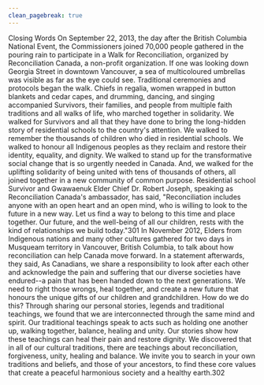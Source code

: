 ```yaml
---
clean_pagebreak: true
---
```


Closing Words
On September 22, 2013, the day after the British Columbia National Event, the Commissioners joined 70,000 people gathered in the pouring rain to participate in a Walk for Reconciliation, organized by Reconciliation Canada, a non-profit organization. If one was looking down Georgia Street in downtown Vancouver, a sea of multicoloured umbrellas was visible as far as the eye could see. Traditional ceremonies and protocols began the walk. Chiefs in regalia, women wrapped in button blankets and cedar capes, and drumming, dancing, and singing accompanied Survivors, their families, and people from multiple faith traditions and all walks of life, who marched together in solidarity. We walked for Survivors and all that they have done to bring the long-hidden story of residential schools to the country's attention. We walked to remember the thousands of children who died in residential schools. We walked to honour all Indigenous peoples as they reclaim and restore their identity, equality, and dignity. We walked to stand up for the transformative social change that is so urgently needed in Canada. And, we walked for the uplifting solidarity of being united with tens of thousands of others, all joined together in a new community of common purpose. Residential school Survivor and Gwawaenuk Elder Chief Dr. Robert Joseph, speaking as Reconciliation Canada's ambassador, has said, "Reconciliation includes anyone with an open heart and an open mind, who is willing to look to the future in a new way. Let us find a way to belong to this time and place together. Our future, and the well-being of all our children, rests with the kind of relationships we build today."301
In November 2012, Elders from Indigenous nations and many other cultures gathered for two days in Musqueam territory in Vancouver, British Columbia, to talk about how reconciliation can help Canada move forward. In a statement afterwards, they said,
As Canadians, we share a responsibility to look after each other and acknowledge the pain and suffering that our diverse societies have endured--a pain that has been handed down to the next generations. We need to right those wrongs, heal together, and create a new future that honours the unique gifts of our children and grandchildren.
How do we do this? Through sharing our personal stories, legends and traditional teachings, we found that we are interconnected through the same mind and spirit. Our traditional teachings speak to acts such as holding one another up, walking together, balance, healing and unity. Our stories show how these teachings can heal their pain and restore dignity. We discovered that in all of our cultural traditions, there are teachings about reconciliation, forgiveness, unity, healing and balance.
We invite you to search in your own traditions and beliefs, and those of your ancestors, to find these core values that create a peaceful harmonious society and a healthy earth.302
